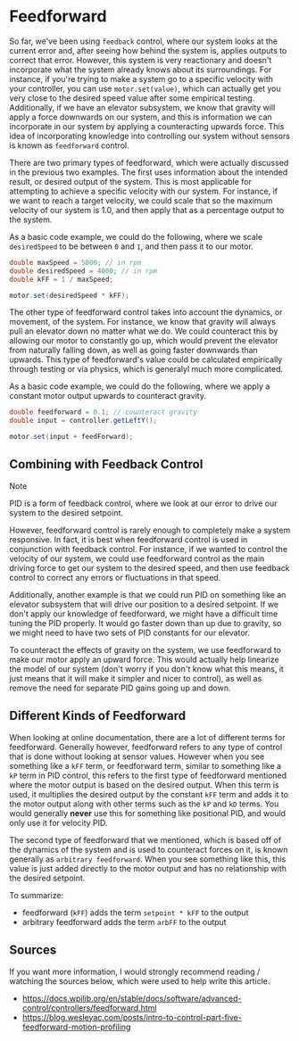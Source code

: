 # Feedforward

So far, we've been using `feedback` control, where our system looks at the current error and, after seeing how behind the system is, applies outputs to correct that error. However, this system is very reactionary and doesn't incorporate what the system already knows about its surroundings. For instance, if you're trying to make a system go to a specific velocity with your controller, you can use `motor.set(value)`, which can actually get you very close to the desired speed value after some empirical testing. Additionally, if we have an elevator subsystem, we know that gravity will apply a force downwards on our system, and this is information we can incorporate in our system by applying a counteracting upwards force. This idea of incorporating knowledge into controlling our system without sensors is known as `feedforward` control.

There are two primary types of feedforward, which were actually discussed in the previous two examples. The first uses information about the intended result, or desired output of the system. This is most applicable for attempting to achieve a specific velocity with our system. For instance, if we want to reach a target velocity, we could scale that so the maximum velocity of our system is 1.0, and then apply that as a percentage output to the system.

As a basic code example, we could do the following, where we scale `desiredSpeed` to be between `0` and `1`, and then pass it to our motor.

```java
double maxSpeed = 5000; // in rpm
double desiredSpeed = 4000; // in rpm
double kFF = 1 / maxSpeed;

motor.set(desiredSpeed * kFF);
```

The other type of feedforward control takes into account the dynamics, or movement, of the system. For instance, we know that gravity will always pull an elevator down no matter what we do. We could counteract this by allowing our motor to constantly go up, which would prevent the elevator from naturally falling down, as well as going faster downwards than upwards. This type of feedforward's value could be calculated empirically through testing or via physics, which is generalyl much more complicated.

As a basic code example, we could do the following, where we apply a constant motor output upwards to counteract gravity.

```java
double feedforward = 0.1; // counteract gravity
double input = controller.getLeftY();

motor.set(input + feedForward);
```

## Combining with Feedback Control

> [!NOTE]
> PID is a form of feedback control, where we look at our error to drive our system to the desired setpoint.

However, feedforward control is rarely enough to completely make a system responsive. In fact, it is best when feedforward control is used in conjunction with feedback control. For instance, if we wanted to control the velocity of our system, we could use feedforward control as the main driving force to get our system to the desired speed, and then use feedback control to correct any errors or fluctuations in that speed.

Additionally, another example is that we could run PID on something like an elevator subsystem that will drive our position to a desired setpoint. If we don't apply our knowledge of feedforward, we might have a difficult time tuning the PID properly. It would go faster down than up due to gravity, so we might need to have two sets of PID constants for our elevator.

To counteract the effects of gravity on the system, we use feedforward to make our motor apply an upward force. This would actually help linearize the model of our system (don't worry if you don't know what this means, it just means that it will make it simpler and nicer to control), as well as remove the need for separate PID gains going up and down.

## Different Kinds of Feedforward

When looking at online documentation, there are a lot of different terms for feedforward. Generally however, feedforward refers to any type of control that is done without looking at sensor values. However when you see something like a `kFF` term, or feedforward term, similar to something like a `kP` term in PID control, this refers to the first type of feedforward mentioned where the motor output is based on the desired output. When this term is used, it multiplies the desired output by the constant `kFF` term and adds it to the motor output along with other terms such as the `kP` and `kD` terms. You would generally **never** use this for something like positional PID, and would only use it for velocity PID.

The second type of feedforward that we mentioned, which is based off of the dynamics of the system and is used to counteract forces on it, is known generally as `arbitrary feedforward`. When you see something like this, this value is just added directly to the motor output and has no relationship with the desired setpoint.

To summarize:

* feedforward (`kFF`) adds the term `setpoint * kFF` to the output
* arbitrary feedforward adds the term `arbFF` to the output

## Sources

If you want more information, I would strongly recommend reading / watching the sources below, which were used to help write this article.

* https://docs.wpilib.org/en/stable/docs/software/advanced-control/controllers/feedforward.html
* https://blog.wesleyac.com/posts/intro-to-control-part-five-feedforward-motion-profiling
